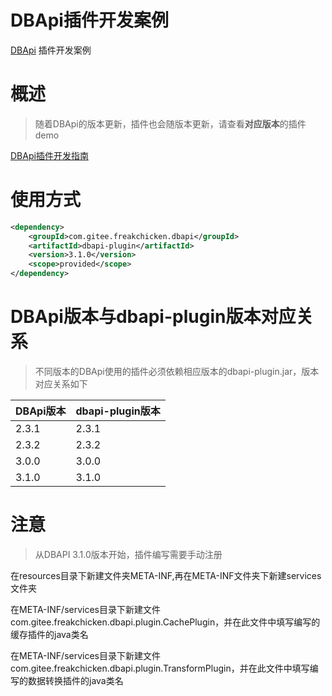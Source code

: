 # DBApi插件开发案例

[DBApi](https://gitee.com/freakchicken/db-api) 插件开发案例

# 概述
> 随着DBApi的版本更新，插件也会随版本更新，请查看**对应版本**的插件demo

[DBApi插件开发指南](https://gitee.com/freakchicken/db-api/blob/dev/dbapi-assembly/docs/plugin%20development.md)

# 使用方式
```xml
<dependency>
    <groupId>com.gitee.freakchicken.dbapi</groupId>
    <artifactId>dbapi-plugin</artifactId>
    <version>3.1.0</version>
    <scope>provided</scope>
</dependency>
```


# DBApi版本与dbapi-plugin版本对应关系

> 不同版本的DBApi使用的插件必须依赖相应版本的dbapi-plugin.jar，版本对应关系如下

| DBApi版本 | dbapi-plugin版本 |
| -------- | ----- |
| 2.3.1 | 2.3.1 |
| 2.3.2 | 2.3.2 |
| 3.0.0 | 3.0.0 |
| 3.1.0 | 3.1.0 |

# 注意
> 从DBAPI 3.1.0版本开始，插件编写需要手动注册

在resources目录下新建文件夹META-INF,再在META-INF文件夹下新建services文件夹

在META-INF/services目录下新建文件com.gitee.freakchicken.dbapi.plugin.CachePlugin，并在此文件中填写编写的缓存插件的java类名

在META-INF/services目录下新建文件com.gitee.freakchicken.dbapi.plugin.TransformPlugin，并在此文件中填写编写的数据转换插件的java类名

